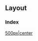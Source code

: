 ## Layout

### Index

<a href="Arquivo:luckypets-index.png" class="wikilink" title="500px|center">500px|center</a>
